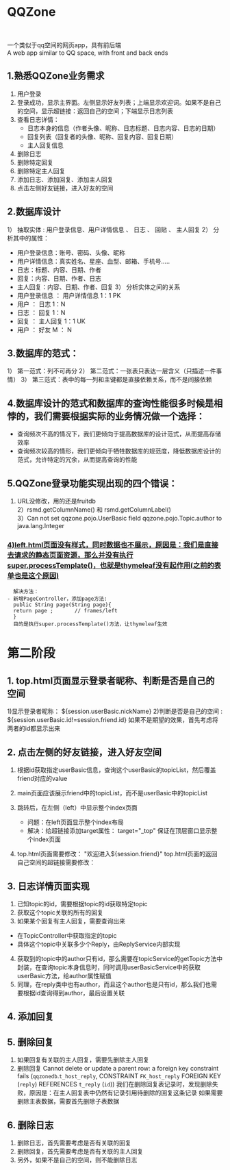 # QQZone
<br>

一个类似于qq空间的网页app，具有前后端<br>
A web app similar to QQ space, with front and back ends

## 1.熟悉QQZone业务需求
1) 用户登录
2) 登录成功，显示主界面。左侧显示好友列表；上端显示欢迎词。如果不是自己的空间，显示超链接：返回自己的空间；下端显示日志列表
3) 查看日志详情：
    - 日志本身的信息（作者头像、昵称、日志标题、日志内容、日志的日期）
    - 回复列表（回复者的头像、昵称、回复内容、回复日期）
    - 主人回复信息
4) 删除日志
5) 删除特定回复
6) 删除特定主人回复
7) 添加日志、添加回复、添加主人回复
8) 点击左侧好友链接，进入好友的空间<br>
## 2.数据库设计
   1） 抽取实体 : 用户登录信息、用户详情信息 、 日志 、 回贴  、 主人回复
   2） 分析其中的属性：
   - 用户登录信息：账号、密码、头像、昵称
   - 用户详情信息：真实姓名、星座、血型、邮箱、手机号.....
   - 日志：标题、内容、日期、作者
   - 回复：内容、日期、作者、日志
   - 主人回复：内容、日期、作者、回复
   3） 分析实体之间的关系
   - 用户登录信息 ： 用户详情信息      1：1 PK
   - 用户 ： 日志                   1：N
   - 日志 ： 回复                   1：N
   - 回复 ： 主人回复                1：1 UK
   - 用户 ： 好友                   M ： N<br>
## 3.数据库的范式：
   1） 第一范式：列不可再分
   2） 第二范式：一张表只表达一层含义（只描述一件事情）
   3） 第三范式：表中的每一列和主键都是直接依赖关系，而不是间接依赖<br>
## 4.数据库设计的范式和数据库的查询性能很多时候是相悖的，我们需要根据实际的业务情况做一个选择：
- 查询频次不高的情况下，我们更倾向于提高数据库的设计范式，从而提高存储效率
- 查询频次较高的情形，我们更倾向于牺牲数据库的规范度，降低数据库设计的范式，允许特定的冗余，从而提高查询的性能<br>

## 5.QQZone登录功能实现出现的四个错误：
1) URL没修改，用的还是fruitdb<br>
2）rsmd.getColumnName() 和 rsmd.getColumnLabel()<br>
3）Can not set qqzone.pojo.UserBasic field qqzone.pojo.Topic.author to java.lang.Integer<br>
### <u>4)left.html页面没有样式，同时数据也不展示，原因是：我们是直接去请求的静态页面资源，那么并没有执行super.processTemplate()，也就是thymeleaf没有起作用(之前的表单也是这个原因) </u>
      解决方法：
    - 新增PageController，添加page方法:
      public String page(String page){
      return page ;       // frames/left
      }
      目的是执行super.processTemplate()方法，让thymeleaf生效




# 第二阶段

## 1. top.html页面显示登录者昵称、判断是否是自己的空间
   1)显示登录者昵称： ${session.userBasic.nickName}
   2)判断是否是自己的空间 : ${session.userBasic.id!=session.friend.id}
   如果不是期望的效果，首先考虑将两者的id都显示出来

## 2. 点击左侧的好友链接，进入好友空间
   1) 根据id获取指定userBasic信息，查询这个userBasic的topicList，然后覆盖friend对应的value
   2) main页面应该展示friend中的topicList，而不是userBasic中的topicList
   3) 跳转后，在左侧（left）中显示整个index页面
      - 问题：在left页面显示整个index布局
      - 解决：给超链接添加target属性：   target="_top" 保证在顶层窗口显示整个index页面

   4) top.html页面需要修改： "欢迎进入${session.friend}"
      top.html页面的返回自己空间的超链接需要修改：
      
      
      <a th:href="@{|/user.do?operate=friend&id=${session.userBasic.id}|}" target="_top" >

## 3. 日志详情页面实现
   1) 已知topic的id，需要根据topic的id获取特定topic
   2) 获取这个topic关联的所有的回复
   3) 如果某个回复有主人回复，需要查询出来
   - 在TopicController中获取指定的topic
   - 具体这个topic中关联多少个Reply，由ReplyService内部实现
   4) 获取到的topic中的author只有id，那么需要在topicService的getTopic方法中封装，在查询topic本身信息时，同时调用userBasicService中的获取userBasic方法，给author属性赋值
   5) 同理，在reply类中也有author，而且这个author也是只有id，那么我们也需要根据id查询得到author，最后设置关联

## 4. 添加回复

## 5. 删除回复
   1) 如果回复有关联的主人回复，需要先删除主人回复
   2) 删除回复
      Cannot delete or update a parent row: a foreign key constraint fails
      (`qqzonedb`.`t_host_reply`, CONSTRAINT `FK_host_reply` FOREIGN KEY (`reply`) REFERENCES `t_reply` (`id`))
      我们在删除回复表记录时，发现删除失败，原因是：在主人回复表中仍然有记录引用待删除的回复这条记录
      如果需要删除主表数据，需要首先删除子表数据

## 6. 删除日志
   1) 删除日志，首先需要考虑是否有关联的回复
   2) 删除回复，首先需要考虑是否有关联的主人回复
   3) 另外，如果不是自己的空间，则不能删除日志


